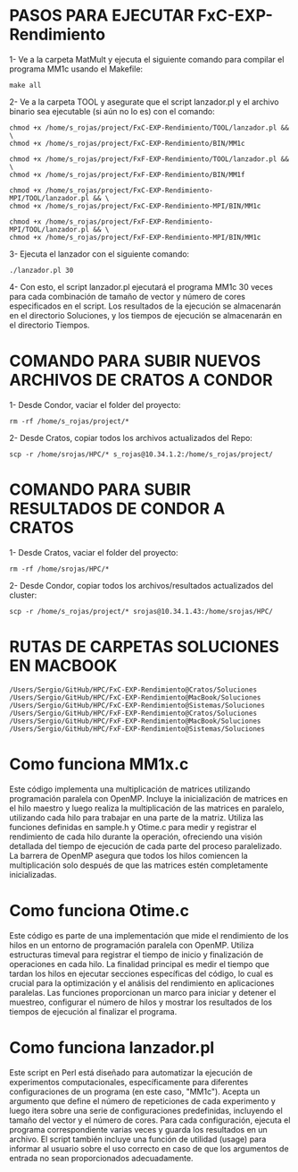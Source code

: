 # PASOS PARA EJECUTAR FxC-EXP-Rendimiento

1- Ve a la carpeta MatMult y ejecuta el siguiente comando para compilar el programa MM1c usando el Makefile:
```console
make all
```

2- Ve a la carpeta TOOL y asegurate que el script lanzador.pl y el archivo binario sea ejecutable (si aún no lo es) con el comando:
```console
chmod +x /home/s_rojas/project/FxC-EXP-Rendimiento/TOOL/lanzador.pl && \
chmod +x /home/s_rojas/project/FxC-EXP-Rendimiento/BIN/MM1c

chmod +x /home/s_rojas/project/FxF-EXP-Rendimiento/TOOL/lanzador.pl && \
chmod +x /home/s_rojas/project/FxF-EXP-Rendimiento/BIN/MM1f

chmod +x /home/s_rojas/project/FxC-EXP-Rendimiento-MPI/TOOL/lanzador.pl && \
chmod +x /home/s_rojas/project/FxC-EXP-Rendimiento-MPI/BIN/MM1c

chmod +x /home/s_rojas/project/FxF-EXP-Rendimiento-MPI/TOOL/lanzador.pl && \
chmod +x /home/s_rojas/project/FxF-EXP-Rendimiento-MPI/BIN/MM1c
```
3- Ejecuta el lanzador con el siguiente comando:
```console
./lanzador.pl 30
```
4- Con esto, el script lanzador.pl ejecutará el programa MM1c 30 veces para cada combinación de tamaño de vector y número de cores especificados en el script. Los resultados de la ejecución se almacenarán en el directorio Soluciones, y los tiempos de ejecución se almacenarán en el directorio Tiempos.

# COMANDO PARA SUBIR NUEVOS ARCHIVOS DE CRATOS A CONDOR

1- Desde Condor, vaciar el folder del proyecto:
```console
rm -rf /home/s_rojas/project/*
```
2- Desde Cratos, copiar todos los archivos actualizados del Repo:
```console
scp -r /home/srojas/HPC/* s_rojas@10.34.1.2:/home/s_rojas/project/
```

# COMANDO PARA SUBIR RESULTADOS DE CONDOR A CRATOS

1- Desde Cratos, vaciar el folder del proyecto:
```console
rm -rf /home/srojas/HPC/*
```
2- Desde Condor, copiar todos los archivos/resultados actualizados del cluster:
```console
scp -r /home/s_rojas/project/* srojas@10.34.1.43:/home/srojas/HPC/
```
# RUTAS DE CARPETAS SOLUCIONES EN MACBOOK
```console
/Users/Sergio/GitHub/HPC/FxC-EXP-Rendimiento@Cratos/Soluciones
/Users/Sergio/GitHub/HPC/FxC-EXP-Rendimiento@MacBook/Soluciones
/Users/Sergio/GitHub/HPC/FxC-EXP-Rendimiento@Sistemas/Soluciones
/Users/Sergio/GitHub/HPC/FxF-EXP-Rendimiento@Cratos/Soluciones
/Users/Sergio/GitHub/HPC/FxF-EXP-Rendimiento@MacBook/Soluciones
/Users/Sergio/GitHub/HPC/FxF-EXP-Rendimiento@Sistemas/Soluciones
```
# Como funciona MM1x.c

Este código implementa una multiplicación de matrices utilizando programación paralela con OpenMP. Incluye la inicialización de matrices en el hilo maestro y luego realiza la multiplicación de las matrices en paralelo, utilizando cada hilo para trabajar en una parte de la matriz. Utiliza las funciones definidas en sample.h y Otime.c para medir y registrar el rendimiento de cada hilo durante la operación, ofreciendo una visión detallada del tiempo de ejecución de cada parte del proceso paralelizado. La barrera de OpenMP asegura que todos los hilos comiencen la multiplicación solo después de que las matrices estén completamente inicializadas.

# Como funciona Otime.c

Este código es parte de una implementación que mide el rendimiento de los hilos en un entorno de programación paralela con OpenMP. Utiliza estructuras timeval para registrar el tiempo de inicio y finalización de operaciones en cada hilo. La finalidad principal es medir el tiempo que tardan los hilos en ejecutar secciones específicas del código, lo cual es crucial para la optimización y el análisis del rendimiento en aplicaciones paralelas. Las funciones proporcionan un marco para iniciar y detener el muestreo, configurar el número de hilos y mostrar los resultados de los tiempos de ejecución al finalizar el programa.

# Como funciona lanzador.pl

Este script en Perl está diseñado para automatizar la ejecución de experimentos computacionales, específicamente para diferentes configuraciones de un programa (en este caso, "MM1c"). Acepta un argumento que define el número de repeticiones de cada experimento y luego itera sobre una serie de configuraciones predefinidas, incluyendo el tamaño del vector y el número de cores. Para cada configuración, ejecuta el programa correspondiente varias veces y guarda los resultados en un archivo. El script también incluye una función de utilidad (usage) para informar al usuario sobre el uso correcto en caso de que los argumentos de entrada no sean proporcionados adecuadamente.
